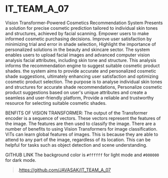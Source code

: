 # IT_TEAM_A_07

Vision Transformer-Powered Cosmetics Recommendation System   Presents a solution for precise cosmetic prediction tailored to individual skin tones and structures, achieved by facial scanning. Empower users to make informed cosmetic purchasing decisions. Improve user satisfaction by minimizing trial and error in shade selection, Highlight the importance of personalized solutions in the beauty and skincare sector. The system enables users to upload facial images and advanced computer vision analysis facial attributes, including skin tone and structure. This analysis informs the recommendation engine to suggest suitable cosmetic product shades. the system aims to provide accurate and personalized cosmetic shade suggestions, ultimately enhancing user satisfaction and optimizing cosmetic product selection. The purpose is to analyse individual skin tones and structures for accurate shade recommendations, Personalize cosmetic product suggestions based on user's unique attributes and create a seamless and user-friendly platform, Provide a reliable and trustworthy resource for selecting suitable cosmetic shades.

BENFITS OF VISION TRANSFORMER:
	The output of the Transformer encoder is a sequence of vectors. These vectors represent the features of the image. The features are then used to classify the image.
	There are a number of benefits to using Vision Transformers for image classification.
  ViTs can learn global features of images. This is because they are able to attend to any part of the image, regardless of its location. This can be helpful for tasks such as object detection and scene understanding.
  
GITHUB LINK
The background color is `#ffffff` for light mode and `#000000` for dark mode.
>.https://github.com/JAVASAK/IT_TEAM_A_07
